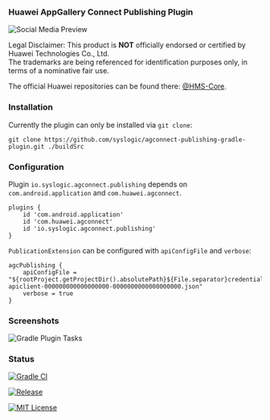 ### Huawei AppGallery Connect Publishing Plugin

![Social Media Preview](https://raw.githubusercontent.com/syslogic/agconnect-publishing-gradle-plugin/master/screenshots/repository.png)

Legal Disclaimer: This product is **NOT** officially endorsed or certified by Huawei Technologies Co., Ltd.<br/>
The trademarks are being referenced for identification purposes only, in terms of a nominative fair use.

The official Huawei repositories can be found there: [@HMS-Core](https://github.com/orgs/HMS-Core/repositories).


### Installation

Currently the plugin can only be installed via `git clone`:

    git clone https://github.com/syslogic/agconnect-publishing-gradle-plugin.git ./buildSrc

### Configuration

Plugin `io.syslogic.agconnect.publishing` depends on `com.android.application` and `com.huawei.agconnect`.

````
plugins {
    id 'com.android.application'
    id 'com.huawei.agconnect'
    id 'io.syslogic.agconnect.publishing'
}
````

`PublicationExtension` can be configured with `apiConfigFile` and `verbose`:

````
agcPublishing {
    apiConfigFile = "${rootProject.getProjectDir().absolutePath}${File.separator}credentials${File.separator}agc-apiclient-000000000000000000-0000000000000000000.json"
    verbose = true
}
````

### Screenshots

![Gradle Plugin Tasks](https://raw.githubusercontent.com/syslogic/agconnect-publishing-gradle-plugin/master/screenshots/screenshot_01.png)

### Status

[![Gradle CI](https://github.com/syslogic/agconnect-publishing-gradle-plugin/actions/workflows/gradle.yml/badge.svg)](https://github.com/syslogic/agconnect-publishing-gradle-plugin/actions/workflows/gradle.yml)

[![Release](https://jitpack.io/v/syslogic/agconnect-publishing-gradle-plugin.svg)](https://jitpack.io/#io.syslogic/agconnect-publishing-gradle-plugin)

[![MIT License](https://img.shields.io/github/license/syslogic/agconnect-publishing-gradle-plugin)](https://github.com/syslogic/agconnect-publishing-gradle-plugin/blob/master/LICENSE)
